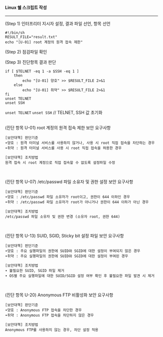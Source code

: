 

#### Linux 쉘 스크립트 작성

------

(Step 1)  인터프리터 지시자 설정, 결과 파일 선언, 항목 선언

```
#!/bin/sh
RESULT_FILE="result.txt"
echo "[U-01] root 계정의 원격 접속 제한"
```



(Step 2) 점검파일 확인



(Step 3) 진단항목 결과 판단

```
if [ $TELNET -eq 1 -a $SSH -eq 1 ]
	then
		echo "[U-01] 양호" >> $RESULT_FILE 2>&1
	else
		echo "[U-01] 취약" >> $RESULT_FILE 2>&1
fi
unset TELNET
unset SSH
```

`unset TELNET`
`unset SSH` 		// TELNET, SSH 값 초기화

## 

(진단 항목 U-01) root 계정의 원격 접속 제한 보안 요구사항

```
[보안대책] 판단기준
∙양호 : 원격 터미널 서비스를 사용하지 않거나, 사용 시 root 직접 접속을 차단하는 경우
∙취약 : 원격 터미널 서비스를 사용 시 root 직접 접속을 허용한 경우
```

```
[보안대책] 조치방법
원격 접속 시 root 계정으로 직접 접속할 수 없도록 설정파일 수정
```

<br>

(진단 항목 U-07) /etc/passwd 파일 소유자 및 권한 설정 보안 요구사항

```
[보안대책] 판단기준
∙양호 : /etc/passwd 파일 소유자가 root이고, 권한이 644 이하인 경우
∙취약 : /etc/passwd 파일 소유자가 root가 아니거나 권한이 644 이하가 아닌 경우
```

```
[보안대책] 조치방법
/etc/passwd 파일 소유자 및 권한 변경 (소유자 root, 권한 644)
```

<br>

(진단 항목 U-13) SUID, SGID, Sticky bit 설정 파일 보안 요구사항

```
[보안대책] 판단기준
∙양호 : 주요 실행파일의 권한에 SUID와 SGID에 대한 설정이 부여되지 않은 경우
∙취약 : 주요 실행파일의 권한에 SUID와 SGID에 대한 설정이 부여된 경우
```

```
[보안대책] 조치방법
∙ 불필요한 SUID, SGID 파일 제거
∙ OS별 주요 실행파일에 대한 SUID/SGID 설정 여부 확인 후 불필요한 파일 발견 시 제거
```

<br>

(진단 항목 U-20) Anonymous FTP 비활성화 보안 요구사항

```
[보안대책] 판단기준
∙양호 : Anonymous FTP 접속을 차단한 경우
∙취약 : Anonymous FTP 접속을 차단하지 않은 경우
```

```
[보안대책] 조치방법
Anonymous FTP를 사용하지 않는 경우, 차단 설정 적용
```

